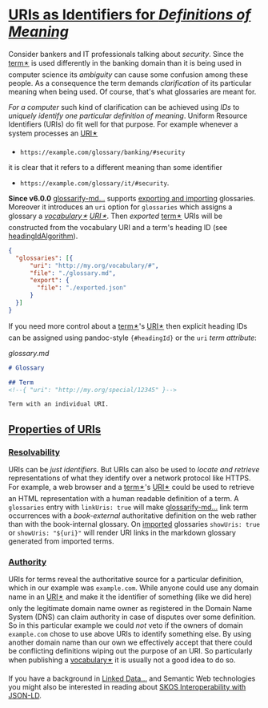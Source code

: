 # [URIs as Identifiers for *Definitions of Meaning*](#uris-as-identifiers-for-definitions-of-meaning)

[headingIdAlgorithm]: ../README.md#headingidalgorithm

[doc-import]: ../README.md#structured-export-and-import

[doc-skos]: ./skos-interop.md

Consider bankers and IT professionals talking about *security*. Since the [term🟉][1] is used differently in the banking domain than it is being used in computer science its *ambiguity* can cause some confusion among these people. As a consequence the term demands *clarification* of its particular meaning when being used. Of course, that's what glossaries are meant for.

*For a computer* such kind of clarification can be achieved using *IDs* to *uniquely identify one particular definition of meaning*. Uniform Resource Identifiers (URIs) do fit well for that purpose. For example whenever a system processes an [URI🟉][2]

*   `https://example.com/glossary/banking/#security`

it is clear that it refers to a different meaning than some identifier

*   `https://example.com/glossary/it/#security`.

**Since v6.0.0** [glossarify-md…][3] supports [exporting and importing][doc-import] glossaries. Moreover it introduces an `uri` option for `glossaries` which assigns a glossary a *[vocabulary🟉][4] [URI🟉][2]*. Then *exported* [term🟉][1] URIs will be constructed from the vocabulary URI and a term's heading ID (see [headingIdAlgorithm]).

```json
{
  "glossaries": [{
      "uri": "http://my.org/vocabulary/#",
      "file": "./glossary.md",
      "export": {
        "file": "./exported.json"
      }
  }]
}
```

If you need more control about a [term🟉][1]'s [URI🟉][2] then explicit heading IDs can be assigned using pandoc-style `{#headingId}` or the `uri` *term attribute*:

*glossary.md*

```md
# Glossary

## Term
<!--{ "uri": "http://my.org/special/12345" }-->

Term with an individual URI.
```

## [Properties of URIs](#properties-of-uris)

### [Resolvability](#resolvability)

URIs can be *just identifiers*. But URIs can also be used to *locate and retrieve* representations of what they identify over a network protocol like HTTPS. For example, a web browser and a [term🟉][1]'s [URI🟉][2] could be used to retrieve an HTML representation with a human readable definition of a term. A `glossaries` entry with `linkUris: true` will make [glossarify-md…][3] link term occurrences with a *book-external* authoritative definition on the web rather than with the book-internal glossary. On [imported][doc-import] glossaries `showUris: true` or `showUris: "${uri}"` will render URI links in the markdown glossary generated from imported terms.

### [Authority](#authority)

URIs for terms reveal the authoritative source for a particular definition, which in our example was `example.com`. While anyone could use any domain name in an [URI🟉][2] and make it the identifier of something (like we did here) only the legitimate domain name owner as registered in the Domain Name System (DNS) can claim authority in case of disputes over some definition. So in this particular example we could *not* veto if the owners of domain `example.com` chose to use above URIs to identify something else. By using another domain name than our own we effectively accept that there could be conflicting definitions wiping out the purpose of an URI. So particularly when publishing a [vocabulary🟉][4] it is usually not a good idea to do so.

<!--
Uniform Resource Names (URNs) may be an alternative to URIs. They do not depend on the Domain Name System as a registry but on an IANA registry of *URN namespaces*:

*URN with the `isbn` namespace registered by the International ISBN Agency*
~~~
urn:isbn:978-951-0-18435-6
~~~

It is not as easy to register a URN namespace than it is to register a domain name. But there are a few namespaces representing *ID algorithms*. Particularly the UUID namespace represents elements identified by the open and standardized *Universally Unique Identifier* (RFC 4122). UUIDs can be produced by anyone and the `uuid` namespace can be used with any UUID in the world:

*URN with the `uuid` namespace*
~~~
urn:uuid:b3c38d70-3887-11ec-a63d-779a5e093fff
~~~
-->

If you have a background in [Linked Data…][5] and Semantic Web technologies you might also be interested in reading about [SKOS Interoperability with JSON-LD][doc-skos].

[1]: ./glossary.md#term "A term is a heading in a markdown file which is passed to glossarify-md as a glossary."

[2]: ./glossary.md#uri--url "Uniform Resource Identifier and Uniform Resource Locator are both the same thing, which is an ID with a syntax scheme://authority.tld/path/#fragment?query like https://my.org/foo/#bar?q=123."

[3]: https://github.com/about-code/glossarify-md "This project."

[4]: ./glossary.md#vocabulary "A collection of terms which is uniquely identifiable."

[5]: https://www.w3.org/standards/semanticweb/ontology "See Linked Data."
